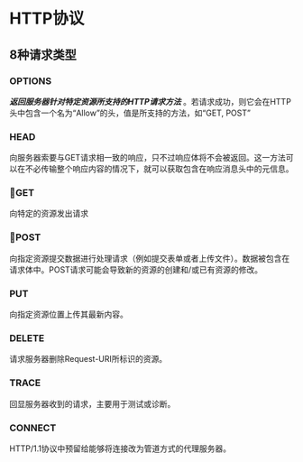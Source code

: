 # HTTP协议

## 8种请求类型

### OPTIONS

***返回服务器针对特定资源所支持的HTTP请求方法*** 。若请求成功，则它会在HTTP头中包含一个名为“Allow”的头，值是所支持的方法，如“GET, POST”

### HEAD

向服务器索要与GET请求相一致的响应，只不过响应体将不会被返回。这一方法可以在不必传输整个响应内容的情况下，就可以获取包含在响应消息头中的元信息。 

### 🌟GET

向特定的资源发出请求 

### 🌟POST

向指定资源提交数据进行处理请求（例如提交表单或者上传文件）。数据被包含在请求体中。POST请求可能会导致新的资源的创建和/或已有资源的修改。 

### PUT

向指定资源位置上传其最新内容。 

### DELETE

请求服务器删除Request-URI所标识的资源。 

### TRACE

回显服务器收到的请求，主要用于测试或诊断。 

### CONNECT

HTTP/1.1协议中预留给能够将连接改为管道方式的代理服务器。